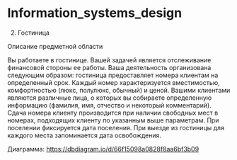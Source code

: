 # Information_systems_design
2. Гостиница

Описание предметной области

Вы работаете в гостинице. Вашей задачей является отслеживание финансовой стороны ее работы. Ваша деятельность организована следующим образом: гостиница предоставляет номера клиентам на определенный срок. 
Каждый номер характеризуется вместимостью, комфортностью (люкс, полулюкс, обычный) и ценой. Вашими клиентами являются различные лица, о которых вы собираете определенную информацию (фамилия, имя, отчество и некоторый комментарий). 
Сдача номера клиенту производится при наличии свободных мест в номерах, подходящих клиенту по указанным выше параметрам. При поселении фиксируется дата поселения. При выезде из гостиницы для каждого места запоминается дата освобождения.

Диаграмма: https://dbdiagram.io/d/66f15098a0828f8aa6bf3b09
